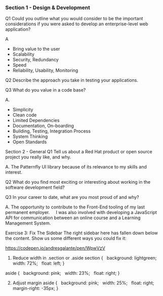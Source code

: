 




### Section 1 - Design & Development
Q1
Could you outline what you would consider to be the important considerations if you were asked to develop an enterprise-level web application?

A
- Bring value to the user
- Scalability
- Security, Redundancy
- Speed
- Reliability, Usability, Monitoring

Q2
Describe the approach you take in testing your applications.

Q3
What do you value in a code base?

A. 
- Simplicity
- Clean code
- Limited Dependencies
- Documentation, On-boarding
- Building, Testing, Integration Process
- System Thinking
- Open Standards


Section 2 - General 
Q1
Tell us about a Red Hat product or open source project you really like, and why.

A. The Patternfly UI library because of its relevance to my skills and interest.

Q2
What do you find most exciting or interesting about working in the software development field?

Q3
In your career to date, what are you most proud of and why?

A. The opportunity to contribute to the Front-End tooling of my last permanent employer. 
   I was also involved with developing a JavaScript API for communication between an online course and a Learning Management System.


Exercise 3: Fix The Sidebar 
The right sidebar here has fallen down below the content. Show us some different ways you
could fix it:

https://codepen.io/andresgalante/pen/WpwVzV

1. Reduce width in .section or .aside
section { 
  background: lightgreen;
  width: 72%;
  float: left;
}

aside { 
  background: pink;
  width: 23%;
  float: right;
}

2. Adjust margin
aside { 
  background: pink;
  width: 25%;
  float: right;
  margin-right: -35px;
}

